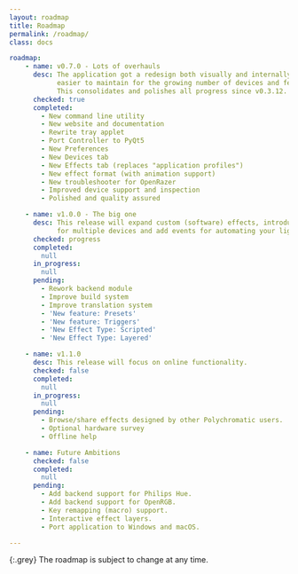 ```yaml
---
layout: roadmap
title: Roadmap
permalink: /roadmap/
class: docs

roadmap:
    - name: v0.7.0 - Lots of overhauls
      desc: The application got a redesign both visually and internally so it's
            easier to maintain for the growing number of devices and features.
            This consolidates and polishes all progress since v0.3.12.
      checked: true
      completed:
        - New command line utility
        - New website and documentation
        - Rewrite tray applet
        - Port Controller to PyQt5
        - New Preferences
        - New Devices tab
        - New Effects tab (replaces "application profiles")
        - New effect format (with animation support)
        - New troubleshooter for OpenRazer
        - Improved device support and inspection
        - Polished and quality assured

    - name: v1.0.0 - The big one
      desc: This release will expand custom (software) effects, introduce presets
            for multiple devices and add events for automating your lighting.
      checked: progress
      completed:
        null
      in_progress:
        null
      pending:
        - Rework backend module
        - Improve build system
        - Improve translation system
        - 'New feature: Presets'
        - 'New feature: Triggers'
        - 'New Effect Type: Scripted'
        - 'New Effect Type: Layered'

    - name: v1.1.0
      desc: This release will focus on online functionality.
      checked: false
      completed:
        null
      in_progress:
        null
      pending:
        - Browse/share effects designed by other Polychromatic users.
        - Optional hardware survey
        - Offline help

    - name: Future Ambitions
      checked: false
      completed:
        null
      pending:
        - Add backend support for Philips Hue.
        - Add backend support for OpenRGB.
        - Key remapping (macro) support.
        - Interactive effect layers.
        - Port application to Windows and macOS.

---
```


{:.grey}
The roadmap is subject to change at any time.
